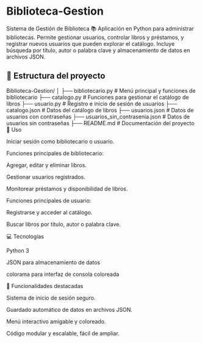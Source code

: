 # Biblioteca-Gestion
Sistema de Gestión de Biblioteca 📚 Aplicación en Python para administrar bibliotecas. Permite gestionar usuarios, controlar libros y préstamos, y registrar nuevos usuarios que pueden explorar el catálogo. Incluye búsqueda por título, autor o palabra clave y almacenamiento de datos en archivos JSON.
## 📂 Estructura del proyecto
Biblioteca-Gestion/
│
├── bibliotecario.py # Menú principal y funciones de bibliotecario
├── catalogo.py # Funciones para gestionar el catálogo de libros
├── usuario.py # Registro e inicio de sesión de usuarios
├── catalogo.json # Datos del catálogo de libros
├── usuarios.json # Datos de usuarios con contraseñas
├── usuarios_sin_contrasenia.json # Datos de usuarios sin contraseñas
├── README.md # Documentación del proyecto
📝 Uso

Iniciar sesión como bibliotecario o usuario.

Funciones principales de bibliotecario:

Agregar, editar y eliminar libros.

Gestionar usuarios registrados.

Monitorear préstamos y disponibilidad de libros.

Funciones principales de usuario:

Registrarse y acceder al catálogo.

Buscar libros por título, autor o palabra clave.

💻 Tecnologías

Python 3

JSON para almacenamiento de datos

colorama para interfaz de consola coloreada

🚀 Funcionalidades destacadas

Sistema de inicio de sesión seguro.

Guardado automático de datos en archivos JSON.

Menú interactivo amigable y coloreado.

Código modular y escalable, fácil de ampliar.
